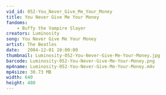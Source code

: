 ```yaml
---
vid_id: 052-You_Never_Give_Me_Your_Money
title: You Never Give Me Your Money
fandoms:
    - Buffy the Vampire Slayer
creators: Luminosity
song: You Never Give Me Your Money
artist: The Beatles
date:   2004-12-01 10:00:00
thumbnail: Luminosity-052-You-Never-Give-Me-Your-Money.jpg
barcode: Luminosity-052-You-Never-Give-Me-Your-Money.png
mp4name: Luminosity-052-You-Never-Give-Me-Your-Money.m4v
mp4size: 30.73 MB
width: 640
height: 480
---
```



  